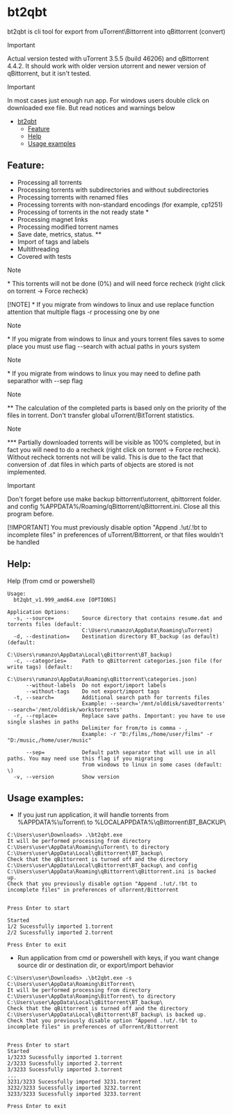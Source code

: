 # bt2qbt

bt2qbt is cli tool for export from uTorrent\Bittorrent into qBittorrent (convert)
> [!IMPORTANT]
> Actual version tested with uTorrent 3.5.5 (build 46206) and qBittorrent 4.4.2. It should work with older version utorrent and newer version of qBittorrent, but it isn't tested.

> [!IMPORTANT]
> In most cases just enough run app. For windows users double click on downloaded exe file. But read notices and warnings below
> 
- [bt2qbt](#bt2qbt)
    - [Feature](#user-content-feature)
    - [Help](#user-content-help)
    - [Usage examples](#user-content-usage-examples)

Feature:
---------

- Processing all torrents
- Processing torrents with subdirectories and without subdirectories
- Processing torrents with renamed files
- Processing torrents with non-standard encodings (for example, cp1251)
- Processing of torrents in the not ready state *
- Processing magnet links
- Processing modified torrent names
- Save date, metrics, status. **
- Import of tags and labels
- Multithreading
- Covered with tests

> [!NOTE]
> \* This torrents will not be done (0%) and will need force recheck (right click on torrent -> Force recheck)
>
> [!NOTE]
> \* If you migrate from windows to linux and use replace function attention that multiple flags -r processing one by one

> [!NOTE]
> \* If you migrate from windows to linux and yours torrent files saves to some place you must use flag --search with actual paths in yours system

> [!NOTE]
> \* If you migrate from windows to linux you may need to define path separathor with --sep flag

> [!NOTE]
> \*\* The calculation of the completed parts is based only on the priority of the files in torrent. Don't transfer global uTorrent/BitTorrent statistics.

> [!NOTE]
> \*\*\* Partially downloaded torrents will be visible as 100% completed, but in fact you will need to do a recheck (right click on torrent -> Force recheck). Without recheck torrents not will be valid. This is due to the fact that conversion of .dat files in which parts of objects are stored is not implemented.

> [!IMPORTANT]
> Don't forget before use make backup bittorrent\utorrent, qbittorrent folder. and config %APPDATA%/Roaming/qBittorrent/qBittorrent.ini. Close all this program before.
>
> [!IMPORTANT]
> You must previously disable option "Append .!ut/.!bt to incomplete files" in preferences of uTorrent/Bittorrent, or that files wouldn't be handled

Help:
-------

Help (from cmd or powershell)

```
Usage:
  bt2qbt_v1.999_amd64.exe [OPTIONS]

Application Options:
  -s, --source=         Source directory that contains resume.dat and torrents files (default:
                        C:\Users\rumanzo\AppData\Roaming\uTorrent)
  -d, --destination=    Destination directory BT_backup (as default) (default:
                        C:\Users\rumanzo\AppData\Local\qBittorrent\BT_backup)
  -c, --categories=     Path to qBittorrent categories.json file (for write tags) (default:
                        C:\Users\rumanzo\AppData\Roaming\qBittorrent\categories.json)
      --without-labels  Do not export/import labels
      --without-tags    Do not export/import tags
  -t, --search=         Additional search path for torrents files
                        Example: --search='/mnt/olddisk/savedtorrents' --search='/mnt/olddisk/workstorrents'
  -r, --replace=        Replace save paths. Important: you have to use single slashes in paths
                        Delimiter for from/to is comma - ,
                        Example: -r "D:/films,/home/user/films" -r "D:/music,/home/user/music"

      --sep=            Default path separator that will use in all paths. You may need use this flag if you migrating
                        from windows to linux in some cases (default: \)
  -v, --version         Show version

```

Usage examples:
----------------

- If you just run application, it will handle torrents from %APPDATA%\uTorrent\ to
  %LOCALAPPDATA%\qBittorrent\BT_BACKUP\

```
C:\Users\user\Downloads> .\bt2qbt.exe
It will be performed processing from directory C:\Users\user\AppData\Roaming\uTorrent\ to directory C:\Users\user\AppData\Local\qBittorrent\BT_backup\
Check that the qBittorrent is turned off and the directory C:\Users\user\AppData\Local\qBittorrent\BT_backup\ and config C:\Users\user\AppData\Roaming\qBittorrent\qBittorrent.ini is backed up.
Check that you previously disable option "Append .!ut/.!bt to incomplete files" in preferences of uTorrent/Bittorrent 


Press Enter to start

Started
1/2 Sucessfully imported 1.torrent
2/2 Sucessfully imported 2.torrent

Press Enter to exit
```

- Run application from cmd or powershell with keys, if you want change source dir or destination dir, or export/import
  behavior

```
C:\Users\user\Downloads> .\bt2qbt.exe -s C:\Users\user\AppData\Roaming\BitTorrent\
It will be performed processing from directory C:\Users\user\AppData\Roaming\BitTorrent\ to directory C:\Users\user\AppData\Local\qBittorrent\BT_backup\
Check that the qBittorrent is turned off and the directory C:\Users\user\AppData\Local\qBittorrent\BT_backup\ is backed up.
Check that you previously disable option "Append .!ut/.!bt to incomplete files" in preferences of uTorrent/Bittorrent 


Press Enter to start
Started
1/3233 Sucessfully imported 1.torrent
2/3233 Sucessfully imported 2.torrent
3/3233 Sucessfully imported 3.torrent
...
3231/3233 Sucessfully imported 3231.torrent
3232/3233 Sucessfully imported 3232.torrent
3233/3233 Sucessfully imported 3233.torrent

Press Enter to exit
```
